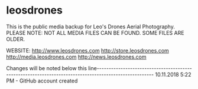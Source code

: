 # leosdrones

This is the public media backup for Leo's Drones Aerial Photography.
PLEASE NOTE: NOT ALL MEDIA FILES CAN BE FOUND. SOME FILES ARE OLDER.

WEBSITE: http://www.leosdrones.com
http://store.leosdrones.com
http://media.leosdrones.com
http://news.leosdrones.com

Changes will be noted below this line------------------------------------------------------------------------------------------------------
10.11.2018 5:22 PM - GitHub account created
